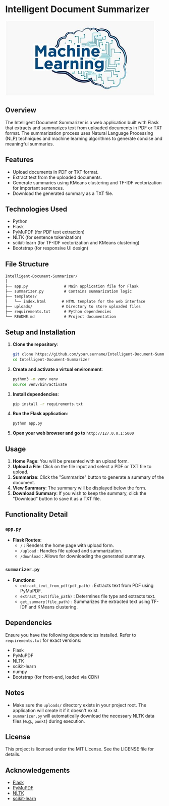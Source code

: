 # Intelligent Document Summarizer
![image](image.jpg)


## Overview

The Intelligent Document Summarizer is a web application built with Flask that extracts and summarizes text from uploaded documents in PDF or TXT format. The summarization process uses Natural Language Processing (NLP) techniques and machine learning algorithms to generate concise and meaningful summaries.

## Features

- Upload documents in PDF or TXT format.
- Extract text from the uploaded documents.
- Generate summaries using KMeans clustering and TF-IDF vectorization for important sentences.
- Download the generated summary as a TXT file.

## Technologies Used

- Python
- Flask
- PyMuPDF (for PDF text extraction)
- NLTK (for sentence tokenization)
- scikit-learn (for TF-IDF vectorization and KMeans clustering)
- Bootstrap (for responsive UI design)

## File Structure

```
Intelligent-Document-Summarizer/
│
├── app.py                # Main application file for Flask
├── summarizer.py         # Contains summarization logic
├── templates/
│   └── index.html       # HTML template for the web interface
├── uploads/             # Directory to store uploaded files
├── requirements.txt      # Python dependencies
└── README.md             # Project documentation
```

## Setup and Installation

1. **Clone the repository**:

    ```bash
    git clone https://github.com/yourusername/Intelligent-Document-Summarizer.git
    cd Intelligent-Document-Summarizer
    ```

2. **Create and activate a virtual environment**:

    ```bash
    python3 -m venv venv
    source venv/bin/activate
    ```

3. **Install dependencies**:

    ```bash
    pip install -r requirements.txt
    ```

4. **Run the Flask application**:

    ```bash
    python app.py
    ```

5. **Open your web browser and go to** `http://127.0.0.1:5000`

## Usage

1. **Home Page**: You will be presented with an upload form.
2. **Upload a File**: Click on the file input and select a PDF or TXT file to upload.
3. **Summarize**: Click the "Summarize" button to generate a summary of the document.
4. **View Summary**: The summary will be displayed below the form.
5. **Download Summary**: If you wish to keep the summary, click the "Download" button to save it as a TXT file.

## Functionality Detail

### `app.py`

- **Flask Routes**:
  - `/` : Renders the home page with upload form.
  - `/upload` : Handles file upload and summarization.
  - `/download` : Allows for downloading the generated summary.

### `summarizer.py`

- **Functions**:
  - `extract_text_from_pdf(pdf_path)` : Extracts text from PDF using PyMuPDF.
  - `extract_text(file_path)` : Determines file type and extracts text.
  - `get_summary(file_path)` : Summarizes the extracted text using TF-IDF and KMeans clustering.

## Dependencies

Ensure you have the following dependencies installed. Refer to `requirements.txt` for exact versions:

- Flask
- PyMuPDF
- NLTK
- scikit-learn
- numpy
- Bootstrap (for front-end, loaded via CDN)

## Notes

- Make sure the `uploads/` directory exists in your project root. The application will create it if it doesn't exist.
- `summarizer.py` will automatically download the necessary NLTK data files (e.g., `punkt`) during execution.

## License

This project is licensed under the MIT License. See the LICENSE file for details.

## Acknowledgements

- [Flask](https://flask.palletsprojects.com/)
- [PyMuPDF](https://pymupdf.readthedocs.io/en/latest/)
- [NLTK](https://www.nltk.org/)
- [scikit-learn](https://scikit-learn.org/stable/)